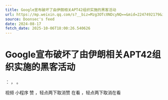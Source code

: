 ```yaml
---
title: Google宣布破坏了由伊朗相关APT42组织实施的黑客活动
url: https://mp.weixin.qq.com/s?__biz=Mzg3OTc0NDcyNQ==&mid=2247492179&idx=2&sn=2da4899c67f81beef021079ce3ac56a7
source: Doonsec's feed
date: 2024-08-17
fetch_date: 2025-10-06T18:00:26.540626
---
```


# Google宣布破坏了由伊朗相关APT42组织实施的黑客活动

：
，
。

视频
小程序
赞
，轻点两下取消赞
在看
，轻点两下取消在看